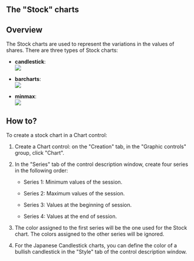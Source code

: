 


## The "Stock" charts
			



<a name="NOTE1"></a>
<a name="NOTE1_1"></a>


## Overview
<a name="overview_ELTTEXTE000094"></a>
The Stock charts are used to represent the variations in the values of shares. There are three types of Stock charts:

- **candlestick**: <br>![](https://doc.pcsoft.fr/en-US/images/image.awp?langid=3&name=chandelier.gif)


- **barcharts**: <br>![](https://doc.pcsoft.fr/en-US/images/image.awp?langid=3&name=barcharts.gif)


- **minmax**: <br>![](https://doc.pcsoft.fr/en-US/images/image.awp?langid=3&name=mini_maxi.gif)





<a name="NOTE2"></a>
<a name="NOTE2_1"></a>


## How to?
<a name="how_ELTTEXTE000118"></a>
To create a stock chart in a Chart control:

1. Create a Chart control: on the "Creation" tab, in the "Graphic controls" group, click "Chart".

2. In the "Series" tab of the control description window, create four series in the following order:

	- Series 1: Minimum values of the session.

	- Series 2: Maximum values of the session.

	- Series 3: Values at the beginning of session.

	- Series 4: Values at the end of session.




3. The color assigned to the first series will be the one used for the Stock chart. The colors assigned to the other series will be ignored.

4. For the Japanese Candlestick charts, you can define the color of a bullish candlestick in the "Style" tab of the control description window.





